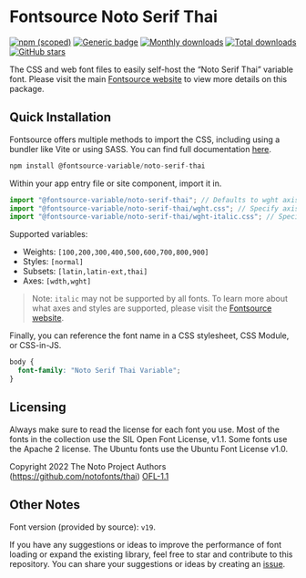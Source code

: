 # Fontsource Noto Serif Thai

[![npm (scoped)](https://img.shields.io/npm/v/@fontsource-variable/noto-serif-thai?color=brightgreen)](https://www.npmjs.com/package/@fontsource-variable/noto-serif-thai) [![Generic badge](https://img.shields.io/badge/fontsource-passing-brightgreen)](https://github.com/fontsource/fontsource) [![Monthly downloads](https://badgen.net/npm/dm/@fontsource-variable/noto-serif-thai)](https://github.com/fontsource/fontsource) [![Total downloads](https://badgen.net/npm/dt/@fontsource-variable/noto-serif-thai)](https://github.com/fontsource/fontsource) [![GitHub stars](https://img.shields.io/github/stars/fontsource/fontsource.svg?style=social&label=Star)](https://github.com/fontsource/fontsource/stargazers)

The CSS and web font files to easily self-host the “Noto Serif Thai” variable font. Please visit the main [Fontsource website](https://fontsource.org/fonts/noto-serif-thai) to view more details on this package.

## Quick Installation

Fontsource offers multiple methods to import the CSS, including using a bundler like Vite or using SASS. You can find full documentation [here](https://fontsource.org/docs/getting-started/introduction).

```javascript
npm install @fontsource-variable/noto-serif-thai
```

Within your app entry file or site component, import it in.

```javascript
import "@fontsource-variable/noto-serif-thai"; // Defaults to wght axis
import "@fontsource-variable/noto-serif-thai/wght.css"; // Specify axis
import "@fontsource-variable/noto-serif-thai/wght-italic.css"; // Specify axis and style
```

Supported variables:
- Weights: `[100,200,300,400,500,600,700,800,900]`
- Styles: `[normal]`
- Subsets: `[latin,latin-ext,thai]`
- Axes: `[wdth,wght]`

> Note: `italic` may not be supported by all fonts. To learn more about what axes and styles are supported, please visit the [Fontsource website](https://fontsource.org/fonts/noto-serif-thai).

Finally, you can reference the font name in a CSS stylesheet, CSS Module, or CSS-in-JS.

```css
body {
  font-family: "Noto Serif Thai Variable";
}
```

## Licensing
Always make sure to read the license for each font you use. Most of the fonts in the collection use the SIL Open Font License, v1.1. Some fonts use the Apache 2 license. The Ubuntu fonts use the Ubuntu Font License v1.0.

Copyright 2022 The Noto Project Authors (https://github.com/notofonts/thai)
[OFL-1.1](http://scripts.sil.org/OFL)

## Other Notes
Font version (provided by source): `v19`.

If you have any suggestions or ideas to improve the performance of font loading or expand the existing library, feel free to star and contribute to this repository. You can share your suggestions or ideas by creating an [issue](https://github.com/fontsource/fontsource/issues).